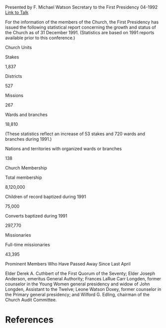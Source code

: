 Presented by F. Michael Watson
Secretary to the First Presidency
04-1992
[Link to Talk](https://www.churchofjesuschrist.org/study/general-conference/1992/04/statistical-report-1991?lang=eng)

For the information of the members of the Church, the First Presidency has issued the following statistical report concerning the growth and status of the Church as of 31 December 1991. (Statistics are based on 1991 reports available prior to this conference.)





Church Units





Stakes



1,837



Districts



527



Missions



267



Wards and branches



18,810



(These statistics reflect an increase of 53 stakes and 720 wards and branches during 1991.)



Nations and territories with organized wards or branches



138









Church Membership





Total membership



8,120,000



Children of record baptized during 1991



75,000



Converts baptized during 1991



297,770









Missionaries





Full-time missionaries



43,395









Prominent Members Who Have Passed Away Since Last April



Elder Derek A. Cuthbert of the First Quorum of the Seventy; Elder Joseph Anderson, emeritus General Authority; Frances LaRue Carr Longden, former counselor in the Young Women general presidency and widow of John Longden, Assistant to the Twelve; Leone Watson Doxey, former counselor in the Primary general presidency; and Wilford G. Edling, chairman of the Church Audit Committee.

# References
